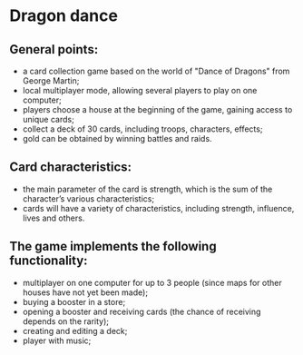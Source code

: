 # Dragon dance

## General points:

- a card collection game based on the world of "Dance of Dragons" from George Martin;
- local multiplayer mode, allowing several players to play on one computer;
- players choose a house at the beginning of the game, gaining access to unique cards;
- collect a deck of 30 cards, including troops, characters, effects;
- gold can be obtained by winning battles and raids.

## Card characteristics:

- the main parameter of the card is strength, which is the sum of the character’s various characteristics;
- cards will have a variety of characteristics, including strength, influence, lives and others.

## The game implements the following functionality:
- multiplayer on one computer for up to 3 people (since maps for other houses have not yet been made);
- buying a booster in a store;
- opening a booster and receiving cards (the chance of receiving depends on the rarity);
- creating and editing a deck;
- player with music;

